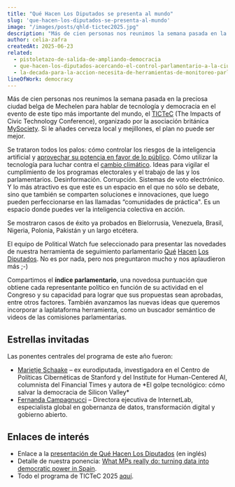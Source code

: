 ```yaml
---
title: "Qué Hacen Los Diputados se presenta al mundo"
slug: 'que-hacen-los-diputados-se-presenta-al-mundo'
image: "/images/posts/qhld-tictec2025.jpg"
description: "Más de cien personas nos reunimos la semana pasada en la preciosa ciudad belga de Mechelen para hablar de tecnología y democracia en el evento de este tipo más importante del mundo, el TICTeC (The Impacts of Civic Technology Conference), organizado por la asociación británica MySociety. Si le añades cerveza local y mejillones, el plan no puede ser mejor."
author: celia-zafra
createdAt: 2025-06-23
related:
  - pistoletazo-de-salida-de-ampliando-democracia
  - que-hacen-los-diputados-acercando-el-control-parlamentario-a-la-ciudadania
  - la-decada-para-la-accion-necesita-de-herramientas-de-monitoreo-parlamentario-novedades-en-parlamento-2030
lineOfWork: democracy
---
```


Más de cien personas nos reunimos la semana pasada en la preciosa ciudad belga de Mechelen para hablar de tecnología y democracia en el evento de este tipo más importante del mundo, el [TICTeC](https://tictec.mysociety.org/) (The Impacts of Civic Technology Conference), organizado por la asociación británica [MySociety](https://www.mysociety.org/). Si le añades cerveza local y mejillones, el plan no puede ser mejor.

Se trataron todos los palos: cómo controlar los riesgos de la inteligencia artificial y [aprovechar su potencia en favor de lo público](https://tictec.mysociety.org/event/breaking-ai-monopolies-building-public-ai-as-an-alternative-infrastructure/). Cómo utilizar la tecnología para luchar contra el [cambio climático](https://tictec.mysociety.org/event/solving-climate-data-deserts-on-the-municipal-level-climate-diaries/). Ideas para vigilar el cumplimiento de los programas electorales y el trabajo de las y los parlamentarios. Desinformación. Corrupción. Sistemas de voto electrónico. Y lo más atractivo es que este es un espacio en el que no sólo se debate, sino que también se comparten soluciones e innovaciones, que luego pueden perfeccionarse en las llamadas “comunidades de práctica". Es un espacio donde puedes ver la inteligencia colectiva en acción.

Se mostraron casos de éxito ya probados en Bielorrusia, Venezuela, Brasil, Nigeria, Polonia, Pakistán y un largo etcétera.

El equipo de Political Watch fue seleccionado para presentar las novedades de nuestra herramienta de seguimiento parlamentario [Qué](http://quehacenlosdiputados.es) [Hacen](http://quehacenlosdiputados.es) [Los](http://quehacenlosdiputados.es) [Diputados](http://quehacenlosdiputados.es). No es por nada, pero nos preguntaron mucho y nos aplaudieron más ;-)

Compartimos el **índice parlamentario**, una novedosa puntuación que obtiene cada representante político en función de su actividad en el Congreso y su capacidad para lograr que sus propuestas sean aprobadas, entre otros factores. También avanzamos las nuevas ideas que queremos incorporar a laplataforma herramienta, como un buscador semántico de videos de las comisiones parlamentarias.

## Estrellas invitadas

Las ponentes centrales del programa de este año fueron:

- [Marietje Schaake](https://www.mysociety.org/2025/01/30/tictec-2025-keynote-announcement-marietje-schaake/) – ex eurodiputada, investigadora en el Centro de Políticas Cibernéticas de Stanford y del Institute for Human-Centered AI, columnista del Financial Times y autora de \*El golpe tecnológico: cómo salvar la democracia de Silicon Valley\*   
- [Fernanda Campagnucci](https://www.mysociety.org/2025/02/10/tictec-2025-keynote-announcement-fernanda-campagnucci/) – Directora ejecutiva de InternetLab, especialista global en gobernanza de datos, transformación digital y gobierno abierto. 

## Enlaces de interés

- Enlace a la [presentación de Qué Hacen Los Diputados](/documentos/TICTeC25-QHLD.pdf) (en inglés)  
- Detalle de nuestra ponencia: [What MPs really do: turning data into democratic power in Spain](https://tictec.mysociety.org/event/impacts-of-parliamentary-monitoring-in-spain/).  
- Todo el programa de TICTeC 2025 [aquí](https://tictec.mysociety.org/event/tictec-2025-mechelen-online/).